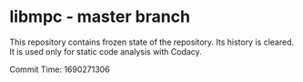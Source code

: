 # libmpc - master branch

This repository contains frozen state of the repository.
Its history is cleared. It is used only for static code
analysis with Codacy.

Commit Time: 1690271306